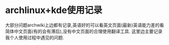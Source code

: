 # archlinux+kde使用记录
大部分问题archwiki上边都有记录,英语好的可以看英文页面(最新)英语能力差的看简体中文页面(有的会有滞后),没有中文页面的合理使用翻译工具.
这里边主要记录我个人使用过程中遇见的问题.
